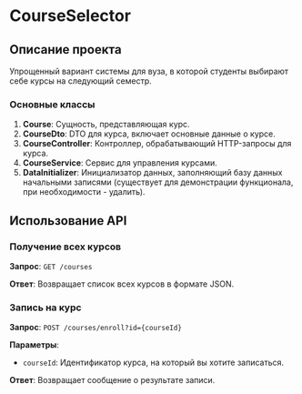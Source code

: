 # CourseSelector

## Описание проекта

Упрощенный вариант системы для вуза, в которой студенты выбирают себе курсы на следующий семестр.

### Основные классы

1. **Course**: Сущность, представляющая курс.
2. **CourseDto**: DTO для курса, включает основные данные о курсе.
3. **CourseController**: Контроллер, обрабатывающий HTTP-запросы для курса.
4. **CourseService**: Сервис для управления курсами.
5. **DataInitializer**: Инициализатор данных, заполняющий базу данных начальными записями (существует для демонстрации
   функционала, при необходимости - удалить).

## Использование API

### Получение всех курсов

**Запрос**: `GET /courses`

**Ответ**: Возвращает список всех курсов в формате JSON.

### Запись на курс

**Запрос**: `POST /courses/enroll?id={courseId}`

**Параметры**:

- `courseId`: Идентификатор курса, на который вы хотите записаться.

**Ответ**: Возвращает сообщение о результате записи.